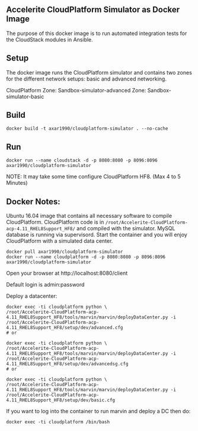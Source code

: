 Accelerite CloudPlatform Simulator as Docker Image
---------------------

The purpose of this docker image is to run automated integration tests for the CloudStack modules in Ansible.

Setup
------------------------

The docker image runs the CloudPlatform simulator and contains two zones for the different network setups: basic and advanced networking.

CloudPlatform Zone: Sandbox-simulator-advanced
Zone: Sandbox-simulator-basic

Build
----------------------
```
docker build -t axar1990/cloudplatform-simulator . --no-cache
```

Run
--------------------
```
docker run --name cloudstack -d -p 8080:8080 -p 8096:8096 axar1990/cloudplatform-simulator
```
NOTE: It may take some time configure CloudPlatform HF8. (Max 4 to 5 Minutes)


Docker Notes:
--------------------

Ubuntu 16.04 image that contains all necessary software to compile CloudPlatform. CloudPlatform code is in `/root/Accelerite-CloudPlatform-acp-4.11_RHEL8Support_HF8/` and compiled with the simulator. MySQL database is running via supervisord. Start the container and you will enjoy CloudPlatform with a simulated data center.

```
docker pull axar1990/cloudplatform-simulator
docker run --name cloudplatform -d -p 8080:8080 -p 8096:8096 axar1990/cloudplatform-simulator
```

Open your browser at http://localhost:8080/client

Default login is admin:password

Deploy a datacenter:

```
docker exec -ti cloudplatform python \
/root/Accelerite-CloudPlatform-acp-4.11_RHEL8Support_HF8/tools/marvin/marvin/deployDataCenter.py -i /root/Accelerite-CloudPlatform-acp-4.11_RHEL8Support_HF8/setup/dev/advanced.cfg
# or 

docker exec -ti cloudplatform python \
/root/Accelerite-CloudPlatform-acp-4.11_RHEL8Support_HF8/tools/marvin/marvin/deployDataCenter.py -i /root/Accelerite-CloudPlatform-acp-4.11_RHEL8Support_HF8/setup/dev/advancedsg.cfg
# or 

docker exec -ti cloudplatform python \
/root/Accelerite-CloudPlatform-acp-4.11_RHEL8Support_HF8/tools/marvin/marvin/deployDataCenter.py -i /root/Accelerite-CloudPlatform-acp-4.11_RHEL8Support_HF8/setup/dev/basic.cfg
```

If you want to log into the container to run marvin and deploy a DC then do:

```
docker exec -ti cloudplatform /bin/bash
```
